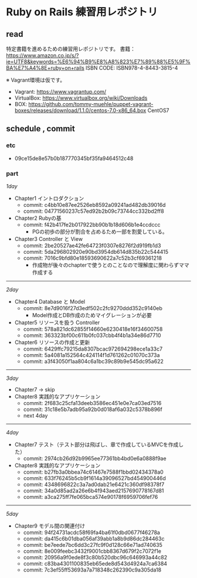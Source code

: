 # Ruby on Rails 練習用レポジトリ

## read

特定書籍を進めるための練習用レポジトリです。
書籍：https://www.amazon.co.jp/s/?ie=UTF8&keywords=%E6%94%B9%E8%A8%823%E7%89%88%E5%9F%BA%E7%A4%8E+ruby+on+rails
ISBN CODE: ISBN978-4-8443-3815-4

※ Vagrant環境は仮です。
* Vagrant: https://www.vagrantup.com/
* VirtualBox: https://www.virtualbox.org/wiki/Downloads
* BOX: https://github.com/tommy-muehle/puppet-vagrant-boxes/releases/download/1.1.0/centos-7.0-x86_64.box
CentOS7

## schedule , commit

### etc
* 09ce15de8e57b0b187770345bf35fa9464512c48

### part

*1day*
* Chapter1 イントロダクション
  * commit: c4bb10e87ee2526eb8592a09241ad482db39016d
  * commit: 04771560237c57ed92b2b09c73744cc332bd2ff8
* Chapter2 Rubyの基
  * commit: f42b417fe2b017922bb90b1b18d606b1e4ccdccc
    * PGの初歩の部分が割合を占めるため一部を割愛している。
* Chapter3 Controller と View
  * commit: 2be20527ae42fe64723f0307e8276f2d919fb1d3
  * commit: 5da296802920e90bd3954db614d835b22c544415
  * commit: 7016c9bfd80e18593690622a7c52b3cf69361218
    * 作成物が後々のchapterで使うとのことなので理解度に関わらずママ作成する
-----

*2day*
* Chapter4 Database と Model
  * commit: 8e7d9016f27d3edf502c2fc9270ddd352c9140eb
    * Model作成とDB作成のためマイグレーションが必要
* Chapter5 リソースを扱う Controller
  * commit: 578a821dc62855f14660e6230418e16f34600758
  * commit: 363323bf00c611b0fc037cbb4f4b1a34e86d7710
* Chapter6 リソースの作成と更新
  * commit: 6429ffc79215da8307bcac972694298ece1a33c7
  * commit: 5a4081a152564c424114f1d761262c01070c373a
  * commit: a3f43050f1aa804c6a1bc39c89b9e545dc95a622

-----

*3day*
* Chapter7 -> skip
* Chapter8 実践的なアプリケーション
  * commit: 2f683c25cfa13deeb3586ec451e0e7ca03ed7516
  * commit: 31c18e5b7adb95a92b0d018af6a032c5378b896f
  * next 4day

-----

*4day*

* Chapter7 テスト（テスト部分は飛ばし、章で作成しているMVCを作成した）
  * commit: 2974cb26d92b9965ee77361bb4bd0e6a0888f9ae 
* Chapter8 実践的なアプリケーション
  * commit: b27fb3a0bbea74c61467e7588f1bbd02434378a0
  * commit: 633f76245b5cb9f1614a39096527bd454900446d
  * commit: 4348696822c3a7ad0dab21e6421c360df98378f7
  * commit: 34a0d85ad2a26e6b4f943aed2157690778167d81
  * commit: a3ca275ff7fe065bca574e90178f6959706fef76

----

*5day*

* Chapter9 モデル間の関連付け
  * commit: 94f24731acdc58f69fa4ba61f0dbd0677f46278a
  * commit: da415c6b01dba056af39abb1a8b9d86dc284463c
  * commit: be7eede7bc6dd3c27fc9f0d128c66e71ad740635 
  * commit: 8e009feebc3432f9001cbb8367d679f2c7072f1e
  * commit: 20956a9f0ede8f3c80b520dbc96c646993a44c82
  * commit: c83ba4301100835eb65ede8d543d4924a7ca6384
  * commit: 7c3ef55ff53693a7a718348c262390c9a305da18

